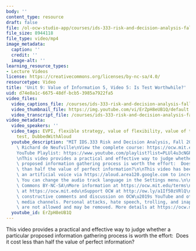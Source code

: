 ```yaml
---
body: ''
content_type: resource
draft: false
file: /ol-ocw-studio-app/courses/ids-333-risk-and-decision-analysis-fall-2021/unit-9-value-of-info-video-5_360p_16_9.mp4
file_size: 8944118
file_type: video/mp4
image_metadata:
  caption: ''
  credit: ''
  image-alt: ''
learning_resource_types:
- Lecture Videos
license: https://creativecommons.org/licenses/by-nc-sa/4.0/
resourcetype: Video
title: 'Unit 9: Value of Information 5, Video 5: Is Test Worthwhile?'
uid: d74e8a1c-6675-48df-bcb5-3985a7922fa5
video_files:
  video_captions_file: /courses/ids-333-risk-and-decision-analysis-fall-2021/1AZAPhg81lJRaBXCcuw06ylSgztdEBSPT_transcript.webvtt
  video_thumbnail_file: https://img.youtube.com/vi/ErZpH8eUB1Q/default.jpg
  video_transcript_file: /courses/ids-333-risk-and-decision-analysis-fall-2021/1AZAPhg81lJRaBXCcuw06ylSgztdEBSPT_transcript.pdf
video_metadata:
  video_speakers: ''
  video_tags: EVPI, flexible strategy, value of flexibility, value of test, cost of
    test, DubbedWithAloud
  youtube_description: "MIT IDS.333 Risk and Decision Analysis, Fall 2021\nInstructor:\
    \ Richard de Neufville\nView the complete course: https://ocw.mit.edu/courses/ids-333-risk-and-decision-analysis-fall-2021/\n\
    YouTube Playlist: https://www.youtube.com/playlist?list=PLUl4u3cNGP62jwhTqp8_1kwrkDkxZhpQC\n\
    \nThis video provides a practical and effective way to judge whether a particular\
    \ proposed information gathering process is worth the effort:  Does it cost less\
    \ than half the value of perfect information?\n\nThis video has been dubbed using\
    \ an artificial voice via https://aloud.area120.google.com to increase accessibility.\
    \ You can change the audio track language in the Settings menu.\n\nLicense: Creative\
    \ Commons BY-NC-SA\nMore information at https://ocw.mit.edu/terms\nMore courses\
    \ at https://ocw.mit.edu\nSupport OCW at http://ow.ly/a1If50zVRlQ\n\nWe encourage\
    \ constructive comments and discussion on OCW\u2019s YouTube and other social\
    \ media channels. Personal attacks, hate speech, trolling, and inappropriate comments\
    \ are not allowed and may be removed. More details at https://ocw.mit.edu/comments."
  youtube_id: ErZpH8eUB1Q
---
```

This video provides a practical and effective way to judge whether a particular proposed information gathering process is worth the effort:  Does it cost less than half the value of perfect information?